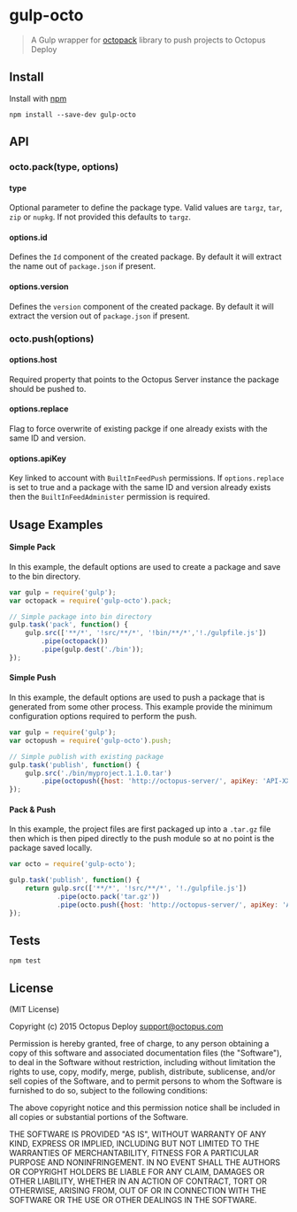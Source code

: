 # gulp-octo

> A Gulp wrapper for [octopack](https://github.com/OctopusDeploy/octojs) library to push projects to Octopus Deploy

## Install

Install with [npm](https://npmjs.org/package/gulp-octo)

```shell
npm install --save-dev gulp-octo
```


## API

### octo.pack(type, options)

#### type
Optional parameter to define the package type. Valid values are `targz`, `tar`, `zip` or `nupkg`. If not provided this defaults to `targz`.

#### options.id
Defines the `Id` component of the created package. By default it will extract the name out of `package.json` if present.

#### options.version
Defines the `version` component of the created package. By default it will extract the version out of `package.json` if present.

### octo.push(options)

#### options.host
Required property that points to the Octopus Server instance the package should be pushed to.

#### options.replace
Flag to force overwrite of existing packge if one already exists with the same ID and version.

#### options.apiKey
Key linked to account with `BuiltInFeedPush` permissions. 
If `options.replace` is set to true and a package with the same ID and version already exists then the `BuiltInFeedAdminister` permission is required.


## Usage Examples

#### Simple Pack
In this example, the default options are used to create a package and save to the bin directory.
```js
var gulp = require('gulp');
var octopack = require('gulp-octo').pack;

// Simple package into bin directory
gulp.task('pack', function() {
    gulp.src(['**/*', '!src/**/*', '!bin/**/*','!./gulpfile.js'])
        .pipe(octopack())
		.pipe(gulp.dest('./bin'));
});
```

#### Simple Push
In this example, the default options are used to push a package that is generated from some other process. This example provide the minimum configuration options required to perform the push. 

```js
var gulp = require('gulp');
var octopush = require('gulp-octo').push;

// Simple publish with existing package
gulp.task('publish', function() {
    gulp.src('./bin/myproject.1.1.0.tar')
        .pipe(octopush({host: 'http://octopus-server/', apiKey: 'API-XXXXXXXXX'});
});
```

#### Pack & Push
In this example, the project files are first packaged up into a `.tar.gz` file then which is then piped directly to the push module so at no point is the package saved locally. 

```js
var octo = require('gulp-octo');

gulp.task('publish', function() {
	return gulp.src(['**/*', '!src/**/*', '!./gulpfile.js'])
			.pipe(octo.pack('tar.gz'))
			.pipe(octo.push({host: 'http://octopus-server/', apiKey: 'API-XXXXXXXXX'});
});
```


## Tests
```
npm test
```

## License

(MIT License)

Copyright (c) 2015 Octopus Deploy support@octopus.com

Permission is hereby granted, free of charge, to any person obtaining a copy of this software and associated documentation files (the "Software"), to deal in the Software without restriction, including without limitation the rights to use, copy, modify, merge, publish, distribute, sublicense, and/or sell copies of the Software, and to permit persons to whom the Software is furnished to do so, subject to the following conditions:

The above copyright notice and this permission notice shall be included in all copies or substantial portions of the Software.

THE SOFTWARE IS PROVIDED "AS IS", WITHOUT WARRANTY OF ANY KIND, EXPRESS OR IMPLIED, INCLUDING BUT NOT LIMITED TO THE WARRANTIES OF MERCHANTABILITY, FITNESS FOR A PARTICULAR PURPOSE AND NONINFRINGEMENT. IN NO EVENT SHALL THE AUTHORS OR COPYRIGHT HOLDERS BE LIABLE FOR ANY CLAIM, DAMAGES OR OTHER LIABILITY, WHETHER IN AN ACTION OF CONTRACT, TORT OR OTHERWISE, ARISING FROM, OUT OF OR IN CONNECTION WITH THE SOFTWARE OR THE USE OR OTHER DEALINGS IN THE SOFTWARE.

